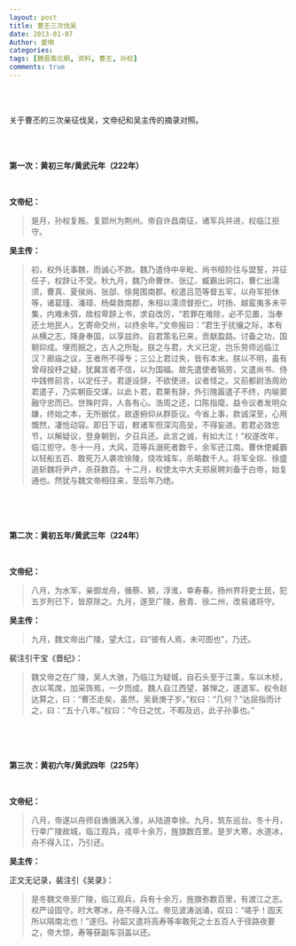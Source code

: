 ```yaml
---
layout: post
title: 曹丕三次伐吴
date: 2013-01-07
Author: 愛唄
categories: 
tags: [魏晋南北朝, 资料, 曹丕, 孙权]
comments: true
--- 
```


<br>
<br>

关于曹丕的三次亲征伐吴，文帝纪和吴主传的摘录对照。

<br>
<br>

**第一次：黄初三年/黄武元年（222年）**

<br>

**文帝纪：**

>是月，孙权复叛。复郢州为荆州。帝自许昌南征，诸军兵并进，权临江拒守。

**吴主传：**

>初，权外讬事魏，而诚心不款。魏乃遣侍中辛毗、尚书桓阶往与盟誓，并征任子，权辞让不受。秋九月，魏乃命曹休、张辽、臧霸出洞口，曹仁出濡须，曹真、夏侯尚、张郃、徐晃围南郡。权遣吕范等督五军，以舟军拒休等，诸葛瑾、潘璋、杨粲救南郡，朱桓以濡须督拒仁。时扬、越蛮夷多未平集，内难未弭，故权卑辞上书，求自改厉，“若罪在难除，必不见置，当奉还土地民人，乞寄命交州，以终余年。”文帝报曰：“君生于扰攘之际，本有从横之志，降身奉国，以享兹祚。自君策名已来，贡献盈路。讨备之功，国朝仰成。埋而掘之，古人之所耻。朕之与君，大义已定，岂乐劳师远临江汉？廊庙之议，王者所不得专；三公上君过失，皆有本末。朕以不明，虽有曾母投杼之疑，犹冀言者不信，以为国福。故先遣使者犒劳，又遣尚书、侍中践修前言，以定任子。君遂设辞，不欲使进，议者怪之。又前都尉浩周劝君遣子，乃实朝臣交谋，以此卜君，君果有辞，外引隗嚣遣子不终，内喻窦融守忠而已。世殊时异，人各有心。浩周之还，口陈指麾，益令议者发明众嫌，终始之本，无所据仗，故遂俯仰从群臣议。今省上事，款诚深至，心用慨然，凄怆动容。即日下诏，敕诸军但深沟高垒，不得妄进。若君必效忠节，以解疑议，登身朝到，夕召兵还。此言之诚，有如大江！”权遂改年，临江拒守。冬十一月，大风，范等兵溺死者数千，余军还江南。曹休使臧霸以轻船五百、敢死万人袭攻徐陵，烧攻城车，杀略数千人。将军全琮、徐盛追斩魏将尹卢，杀获数百。十二月，权使太中大夫郑泉聘刘备于白帝，始复通也。然犹与魏文帝相往来，至后年乃绝。

<br>
<br>
<br>

**第二次：黄初五年/黄武三年（224年）**

<br>

**文帝纪：**

>八月，为水军，亲御龙舟，循蔡、颍，浮淮，幸寿春。扬州界将吏士民，犯五岁刑已下，皆原除之。九月，遂至广陵，赦青、徐二州，改易诸将守。

**吴主传：**

>九月，魏文帝出广陵，望大江，曰“彼有人焉，未可图也”，乃还。

裴注引干宝《晋纪》：

>魏文帝之在广陵，吴人大骇，乃临江为疑城，自石头至于江乘，车以木桢，衣以苇席，加采饰焉，一夕而成。魏人自江西望，甚惮之，遂退军。权令赵达算之，曰：“曹丕走矣，虽然，吴衰庚子岁。”权曰：“几何？”达屈指而计之，曰：“五十八年。”权曰：“今日之忧，不暇及远，此子孙事也。”

<br>
<br>
<br>

**第三次：黄初六年/黄武四年（225年）**

<br>

**文帝纪：**

>八月，帝遂以舟师自谯循涡入淮，从陆道幸徐。九月，筑东巡台。冬十月，行幸广陵故城，临江观兵，戎卒十余万，旌旗数百里。是岁大寒，水道冰，舟不得入江，乃引还。

**吴主传：**

正文无记录，裴注引《吴录》：

>是冬魏文帝至广陵，临江观兵，兵有十余万，旌旗弥数百里，有渡江之志。权严设固守。时大寒冰，舟不得入江。帝见波涛汹涌，叹曰：“嗟乎！固天所以隔南北也！”遂归。孙韶又遣将高寿等率敢死之士五百人于径路夜要之，帝大惊，寿等获副车羽盖以还。

<br>
